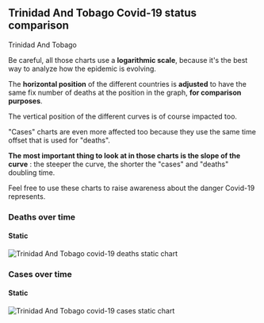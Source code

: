 ## Trinidad And Tobago Covid-19 status comparison 

Trinidad And Tobago



Be careful, all those charts use a **logarithmic scale**, because it's the best way to analyze how the epidemic is evolving.
 
The **horizontal position** of the different countries is **adjusted** to have the same fix number of deaths at the position in the graph, **for comparison purposes**.

The vertical position of the different curves is of course impacted too.

"Cases" charts are even more affected too because they use the same time offset that is used for "deaths".

**The most important thing to look at in those charts is the slope of the curve** : the steeper the curve, the shorter the "cases" and "deaths" doubling time.

Feel free to use these charts to raise awareness about the danger Covid-19 represents. 


 
### Deaths over time
 
#### Static
![Trinidad And Tobago covid-19 deaths static chart](https://raw.githubusercontent.com/madlag/coronavirus_study/master/notebooks/graphs/2020-04-02/countries/Trinidad_And_Tobago/2020-04-02_Trinidad_And_Tobago_deaths.png "Trinidad And Tobago covid-19 deaths static chart")   

 
### Cases over time
 
#### Static
![Trinidad And Tobago covid-19 cases static chart](https://raw.githubusercontent.com/madlag/coronavirus_study/master/notebooks/graphs/2020-04-02/countries/Trinidad_And_Tobago/2020-04-02_Trinidad_And_Tobago_cases.png "Trinidad And Tobago covid-19 cases static chart")   

